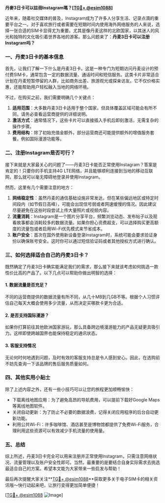 **丹麥3日卡可以註冊Instagram嗎？[[TG💪+ @esim1088](https://t.me/s/esim1088)]**

近年来，随着社交媒体的普及，Instagram成为了许多人分享生活、记录点滴的重要平台之一。对于喜欢旅行或者需要在短期时间内使用海外网络服务的人来说，选择一张合适的SIM卡显得尤为重要。尤其是像丹麦这样的北欧国家，以其迷人的风光和独特的文化吸引着世界各地的游客。那么问题来了：**丹麦3日卡可以注册Instagram吗？**

### 一、丹麦3日卡的基本信息

首先，让我们了解一下什么是丹麦3日卡。这是一种专门为短期访问丹麦设计的预付费SIM卡，通常包含一定的数据流量、通话时间和短信服务。这类卡片非常适合计划在丹麦短暂停留的人群，比如商务出差、旅游观光或探亲访友。它不仅价格实惠，还能帮助用户轻松融入当地的网络环境。

不过，在购买之前，我们需要明确几个关键点：

1. **适用范围**：大多数丹麦3日卡适用于整个国家，但具体覆盖区域可能会有所不同，请务必查看运营商提供的详细说明。
2. **激活方式**：通常情况下，这些卡片可以直接插入手机后即刻激活，无需复杂的操作步骤。
3. **费用结构**：除了初始充值金额外，部分运营商还可能提供额外的增值服务套餐，例如国际漫游功能等。

### 二、注册Instagram是否可行？

接下来就是大家最关心的问题了——丹麦3日卡能否正常使用Instagram？答案是肯定的！只要你的手机支持4G LTE网络，并且能够顺利连接到当地的移动互联网，那么就可以毫无障碍地登录并使用Instagram。

然而，这里有几个需要注意的地方：

1. **网络稳定性**：虽然丹麦的通信基础设施非常发达，但在某些偏远地区或特定时间段内（如节假日高峰），可能会出现信号弱或者网速缓慢的情况。因此建议尽量避免在这些时段尝试上传大量照片或视频内容。
2. **流量消耗**：Instagram是一个图片分享平台，频繁浏览动态、发布帖子以及观看故事都会消耗较多的数据流量。如果你担心资费超支，可以选择购买更高额度的流量包或者启用Wi-Fi优先模式来节省成本。
3. **账户安全**：首次在国外使用新设备登录Instagram时，系统可能会要求验证身份以确保账号安全。这时你可以通过短信验证码或者其他授权方式进行确认。

### 三、如何选择适合自己的丹麦3日卡？

既然确定了丹麦3日卡确实能满足我们的需求，那么接下来就该考虑如何挑选一款性价比高的产品了。以下几点可以帮助你做出明智的选择：

#### 1. 数据流量是否充足？
不同的运营商提供的数据流量有所不同，从几十MB到几GB不等。根据个人习惯评估自己每天大概会使用多少流量，从而决定买哪款卡更为合适。

#### 2. 是否支持国际漫游？
如果你打算前往其他欧洲国家游玩，那么具备跨边境漫游能力的产品无疑更具吸引力。这样即使跨越国界也能保持稳定的通讯状态。

#### 3. 客服支持情况
无论何时何地遇到问题，及时有效的客服支持总是令人感到安心。因此，在选购前不妨先查询一下该品牌的售后服务质量如何。

### 四、其他实用小贴士

除了上述内容之外，还有一些小技巧可以让您的旅程更加顺畅愉快：

- 下载离线地图应用：为了避免高昂的导航费用，可以提前下载好Google Maps等离线地图软件。
- 关闭自动更新：为了防止不必要的数据浪费，记得关闭应用程序的后台自动更新功能。
- 利用公共Wi-Fi：许多咖啡馆、酒店甚至是博物馆都提供了免费Wi-Fi服务，合理利用这些资源可以有效减少手机流量的使用量。

### 五、总结

综上所述，丹麦3日卡完全可以用来注册并正常使用Instagram，只需注意网络状况、流量管理以及账户安全性即可。当然，最重要的是要结合自身实际需求去挑选最适合自己的方案。希望本文能为大家带来一些启发与帮助！

最后再次提醒大家关注**[TG💪+ @esim1088](https://t.me/s/esim1088)**获取更多关于电子SIM卡的相关资讯哦～快行动起来吧，让旅行变得更加简单便捷！

[[TG💪+ @esim1088](https://t.me/s/esim1088) ![Image](https://i.postimg.cc/4NQfJmqS/Snipaste-2025-05-13-00-14-12.png)]